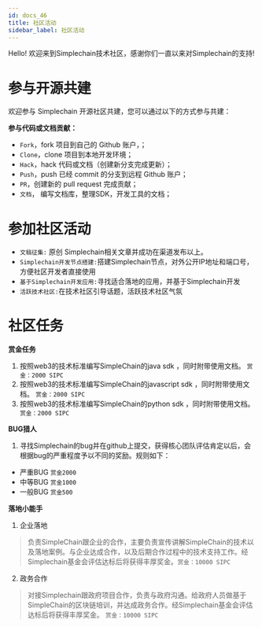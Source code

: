 ```yaml
---
id: docs_46
title: 社区活动
sidebar_label: 社区活动
---
```


Hello!
欢迎来到Simplechain技术社区，感谢你们一直以来对Simplechain的支持!

# 参与开源共建

欢迎参与 Simplechain 开源社区共建，您可以通过以下的方式参与共建：

**参与代码或文档贡献：**

- `Fork`，fork 项目到自己的 Github 账户，；
- `Clone`，clone 项目到本地开发环境；
- `Hack`，hack 代码或文档（创建新分支完成更新）；
- `Push`，push 已经 commit 的分支到远程 Github 账户；
- `PR`，创建新的 pull request 完成贡献；
- `文档`， 编写文档库，整理SDK，开发工具的文档；


# 参加社区活动

- `文稿征集:` 原创 Simplechain相关文章并成功在渠道发布以上。
- `Simplechain开发节点搭建:`搭建Simplechain节点，对外公开IP地址和端口号，方便社区开发者直接使用
- `基于Simplechain开发应用:`寻找适合落地的应用，并基于Simplechain开发
- `活跃技术社区:`在技术社区引导话题，活跃技术社区气氛

# 社区任务

**赏金任务**

1. 按照web3的技术标准编写SimpleChain的java sdk ，同时附带使用文档。        `赏金：2000 SIPC`
2. 按照web3的技术标准编写SimpleChain的javascript sdk ，同时附带使用文档。  `赏金：2000 SIPC`
3. 按照web3的技术标准编写SimpleChain的python sdk ，同时附带使用文档。      `赏金：2000 SIPC`


**BUG猎人**

1. 寻找Simplechain的bug并在github上提交，获得核心团队评估肯定以后，会根据bug的严重程度予以不同的奖励。规则如下：

- 严重BUG   `赏金2000`
- 中等BUG   `赏金1000`
- 一般BUG   `赏金500`

**落地小能手**

1. 企业落地

> 负责SimpleChain跟企业的合作，主要负责宣传讲解SimpleChain的技术以及落地案例。与企业达成合作，以及后期合作过程中的技术支持工作。经Simplechain基金会评估达标后将获得丰厚奖金。`赏金：10000 SIPC`

2. 政务合作

> 对接Simplechain跟政府项目合作，负责与政府沟通。给政府人员做基于SimpleChain的区块链培训，并达成政务合作。经Simplechain基金会评估达标后将获得丰厚奖金。 `赏金：10000 SIPC`
